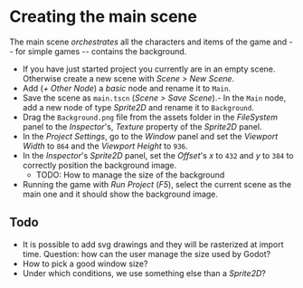 # Creating the main scene

The main scene _orchestrates_ all the characters and items of the game and -- for simple games -- contains the background.

- If you have just started project you currently are in an empty scene. Otherwise create a new scene with _Scene > New Scene_.
- Add (_+ Other Node_) a _basic_ node and rename it to `Main`.
- Save the scene as `main.tscn` (_Scene > Save Scene_).- In the `Main` node, add a new node of type _Sprite2D_ and rename it to `Background`.
- Drag the `Background.png` file from the assets folder in the _FileSystem_ panel to the _Inspector_'s, _Texture_ property of the _Sprite2D_ panel.
- In the _Project Settings_, go to the _Window_ panel and set the _Viewport Width_ to `864` and the _Viewport Height_ to `936`.
- In the _Inspector_'s _Sprite2D_ panel, set the _Offset_'s _x_ to `432` and _y_ to `384` to correctly position the background image.
  - TODO: How to manage the size of the background
- Running the game with _Run Project_ (_F5_), select the current scene as the main one and it should show the background image.

## Todo

- It is possible to add svg drawings and they will be rasterized at import time. Question: how can the user manage the size used by Godot?
- How to pick a good window size?
- Under which conditions, we use something else than a _Sprite2D_?
